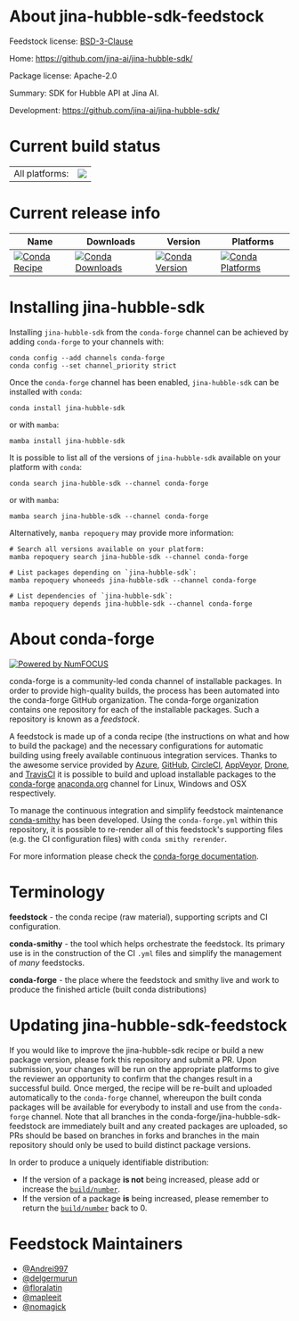 About jina-hubble-sdk-feedstock
===============================

Feedstock license: [BSD-3-Clause](https://github.com/conda-forge/jina-hubble-sdk-feedstock/blob/main/LICENSE.txt)

Home: https://github.com/jina-ai/jina-hubble-sdk/

Package license: Apache-2.0

Summary: SDK for Hubble API at Jina AI.

Development: https://github.com/jina-ai/jina-hubble-sdk/

Current build status
====================


<table><tr><td>All platforms:</td>
    <td>
      <a href="https://dev.azure.com/conda-forge/feedstock-builds/_build/latest?definitionId=17916&branchName=main">
        <img src="https://dev.azure.com/conda-forge/feedstock-builds/_apis/build/status/jina-hubble-sdk-feedstock?branchName=main">
      </a>
    </td>
  </tr>
</table>

Current release info
====================

| Name | Downloads | Version | Platforms |
| --- | --- | --- | --- |
| [![Conda Recipe](https://img.shields.io/badge/recipe-jina--hubble--sdk-green.svg)](https://anaconda.org/conda-forge/jina-hubble-sdk) | [![Conda Downloads](https://img.shields.io/conda/dn/conda-forge/jina-hubble-sdk.svg)](https://anaconda.org/conda-forge/jina-hubble-sdk) | [![Conda Version](https://img.shields.io/conda/vn/conda-forge/jina-hubble-sdk.svg)](https://anaconda.org/conda-forge/jina-hubble-sdk) | [![Conda Platforms](https://img.shields.io/conda/pn/conda-forge/jina-hubble-sdk.svg)](https://anaconda.org/conda-forge/jina-hubble-sdk) |

Installing jina-hubble-sdk
==========================

Installing `jina-hubble-sdk` from the `conda-forge` channel can be achieved by adding `conda-forge` to your channels with:

```
conda config --add channels conda-forge
conda config --set channel_priority strict
```

Once the `conda-forge` channel has been enabled, `jina-hubble-sdk` can be installed with `conda`:

```
conda install jina-hubble-sdk
```

or with `mamba`:

```
mamba install jina-hubble-sdk
```

It is possible to list all of the versions of `jina-hubble-sdk` available on your platform with `conda`:

```
conda search jina-hubble-sdk --channel conda-forge
```

or with `mamba`:

```
mamba search jina-hubble-sdk --channel conda-forge
```

Alternatively, `mamba repoquery` may provide more information:

```
# Search all versions available on your platform:
mamba repoquery search jina-hubble-sdk --channel conda-forge

# List packages depending on `jina-hubble-sdk`:
mamba repoquery whoneeds jina-hubble-sdk --channel conda-forge

# List dependencies of `jina-hubble-sdk`:
mamba repoquery depends jina-hubble-sdk --channel conda-forge
```


About conda-forge
=================

[![Powered by
NumFOCUS](https://img.shields.io/badge/powered%20by-NumFOCUS-orange.svg?style=flat&colorA=E1523D&colorB=007D8A)](https://numfocus.org)

conda-forge is a community-led conda channel of installable packages.
In order to provide high-quality builds, the process has been automated into the
conda-forge GitHub organization. The conda-forge organization contains one repository
for each of the installable packages. Such a repository is known as a *feedstock*.

A feedstock is made up of a conda recipe (the instructions on what and how to build
the package) and the necessary configurations for automatic building using freely
available continuous integration services. Thanks to the awesome service provided by
[Azure](https://azure.microsoft.com/en-us/services/devops/), [GitHub](https://github.com/),
[CircleCI](https://circleci.com/), [AppVeyor](https://www.appveyor.com/),
[Drone](https://cloud.drone.io/welcome), and [TravisCI](https://travis-ci.com/)
it is possible to build and upload installable packages to the
[conda-forge](https://anaconda.org/conda-forge) [anaconda.org](https://anaconda.org/)
channel for Linux, Windows and OSX respectively.

To manage the continuous integration and simplify feedstock maintenance
[conda-smithy](https://github.com/conda-forge/conda-smithy) has been developed.
Using the ``conda-forge.yml`` within this repository, it is possible to re-render all of
this feedstock's supporting files (e.g. the CI configuration files) with ``conda smithy rerender``.

For more information please check the [conda-forge documentation](https://conda-forge.org/docs/).

Terminology
===========

**feedstock** - the conda recipe (raw material), supporting scripts and CI configuration.

**conda-smithy** - the tool which helps orchestrate the feedstock.
                   Its primary use is in the construction of the CI ``.yml`` files
                   and simplify the management of *many* feedstocks.

**conda-forge** - the place where the feedstock and smithy live and work to
                  produce the finished article (built conda distributions)


Updating jina-hubble-sdk-feedstock
==================================

If you would like to improve the jina-hubble-sdk recipe or build a new
package version, please fork this repository and submit a PR. Upon submission,
your changes will be run on the appropriate platforms to give the reviewer an
opportunity to confirm that the changes result in a successful build. Once
merged, the recipe will be re-built and uploaded automatically to the
`conda-forge` channel, whereupon the built conda packages will be available for
everybody to install and use from the `conda-forge` channel.
Note that all branches in the conda-forge/jina-hubble-sdk-feedstock are
immediately built and any created packages are uploaded, so PRs should be based
on branches in forks and branches in the main repository should only be used to
build distinct package versions.

In order to produce a uniquely identifiable distribution:
 * If the version of a package **is not** being increased, please add or increase
   the [``build/number``](https://docs.conda.io/projects/conda-build/en/latest/resources/define-metadata.html#build-number-and-string).
 * If the version of a package **is** being increased, please remember to return
   the [``build/number``](https://docs.conda.io/projects/conda-build/en/latest/resources/define-metadata.html#build-number-and-string)
   back to 0.

Feedstock Maintainers
=====================

* [@Andrei997](https://github.com/Andrei997/)
* [@delgermurun](https://github.com/delgermurun/)
* [@floralatin](https://github.com/floralatin/)
* [@mapleeit](https://github.com/mapleeit/)
* [@nomagick](https://github.com/nomagick/)

